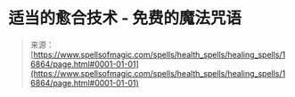 <!--yml

分类：未分类

日期：2024年06月12日 18:57:37

-->

# 适当的愈合技术 - 免费的魔法咒语

> 来源：[https://www.spellsofmagic.com/spells/health_spells/healing_spells/16864/page.html#0001-01-01](https://www.spellsofmagic.com/spells/health_spells/healing_spells/16864/page.html#0001-01-01)
